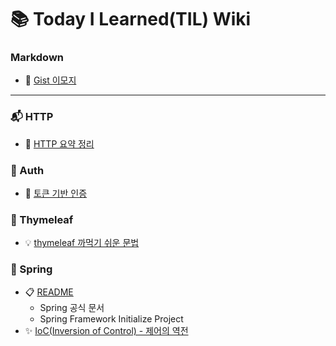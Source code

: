 # :books: Today I Learned(TIL) Wiki


### Markdown 
- :blue_book: [Gist 이모지](https://github.com/LeeJun1118/TIL/blob/main/markdown/emoji.md)

---

### :mailbox_with_mail: HTTP
- :page_facing_up: [HTTP 요약 정리](https://github.com/LeeJun1118/TIL/blob/main/http/basic.md)

### :closed_lock_with_key: Auth 
- :key: [토큰 기반 인증](https://github.com/LeeJun1118/TIL/blob/main/auth/token.md)

### :herb: Thymeleaf
- :bulb: [thymeleaf 까먹기 쉬운 문법](https://github.com/LeeJun1118/TIL/blob/main/thymeleaf/tip.md)

### :leaves: Spring
- :clipboard: [README](https://github.com/LeeJun1118/TIL/tree/main/spring)
  - Spring 공식 문서
  - Spring Framework Initialize Project
- :sparkles: [IoC(Inversion of Control) - 제어의 역전](https://github.com/LeeJun1118/TIL/blob/main/spring/ioc.md)